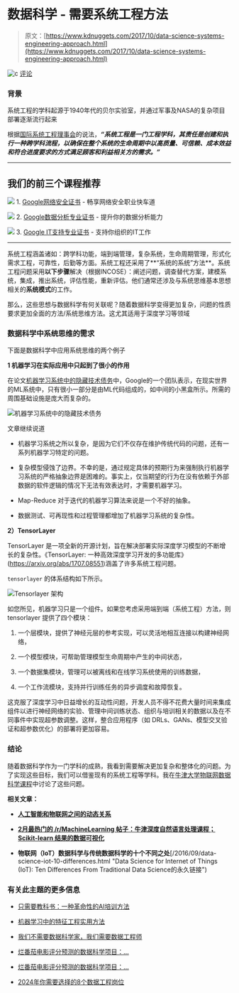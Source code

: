 # 数据科学 - 需要系统工程方法

> 原文：[https://www.kdnuggets.com/2017/10/data-science-systems-engineering-approach.html](https://www.kdnuggets.com/2017/10/data-science-systems-engineering-approach.html)

![c](../Images/3d9c022da2d331bb56691a9617b91b90.png) [评论](#comments)

### 背景

系统工程的学科起源于1940年代的贝尔实验室，并通过军事及NASA的复杂项目部署逐渐流行起来

根据[国际系统工程理事会](http://www.incose.org/AboutSE/WhatIsSE)的说法，***“系统工程是一门工程学科，其责任是创建和执行一种跨学科流程，以确保在整个系统的生命周期中以高质量、可信赖、成本效益和符合进度要求的方式满足顾客和利益相关方的需求。”***

* * *

## 我们的前三个课程推荐

![](../Images/0244c01ba9267c002ef39d4907e0b8fb.png) 1\. [Google网络安全证书](https://www.kdnuggets.com/google-cybersecurity) - 畅享网络安全职业快车道

![](../Images/e225c49c3c91745821c8c0368bf04711.png) 2\. [Google数据分析专业证书](https://www.kdnuggets.com/google-data-analytics) - 提升你的数据分析能力

![](../Images/0244c01ba9267c002ef39d4907e0b8fb.png) 3\. [Google IT支持专业证书](https://www.kdnuggets.com/google-itsupport) - 支持你组织的IT工作

* * *

系统工程涵盖诸如：跨学科功能，端到端管理，复杂系统，生命周期管理，形式化需求工程，可靠性，后勤等方面。系统工程还采用了**“系统的系统”方法**。系统工程问题采用**以下步骤**解决（根据INCOSE）：阐述问题，调查替代方案，建模系统，集成，推出系统，评估性能，重新评估。他们通常还涉及与系统思维基本思想相关的**系统模式**的工作。

那么，这些思想与数据科学有何关联呢？随着数据科学变得更加复杂，问题的性质要求更加全面的方法/系统思维方法。这尤其适用于深度学习等领域

### 数据科学中系统思维的需求

下面是数据科学中应用系统思维的两个例子

**1 机器学习在实际应用中只起到了很小的作用**

在论文[机器学习系统中的隐藏技术债务](https://papers.nips.cc/paper/5656-hidden-technical-debt-in-machine-learning-systems.pdf)中，Google的一个团队表示，在现实世界的ML系统中，只有很小一部分是由ML代码组成的，如中间的小黑盒所示。所需的周围基础设施是庞大而复杂的。

![机器学习系统中的隐藏技术债务](../Images/4db5f3ba42615762e48dd946a15b5a55.png)

文章继续说道

+   机器学习系统之所以复杂，是因为它们不仅存在维护传统代码的问题，还有一系列机器学习特定的问题。

+   复杂模型侵蚀了边界。不幸的是，通过规定具体的预期行为来强制执行机器学习系统的严格抽象边界是困难的。事实上，仅当期望的行为在没有依赖于外部数据的软件逻辑的情况下无法有效表达时，才需要机器学习。

+   Map-Reduce 对于迭代的机器学习算法来说是一个不好的抽象。

+   数据测试、可再现性和过程管理都增加了机器学习系统的复杂性。

**2）TensorLayer**

TensorLayer 是一项全新的开源计划，旨在解决部署实际深度学习模型的不断增长的复杂性。《TensorLayer: 一种高效深度学习开发的多功能库》(https://arxiv.org/abs/1707.08551)涵盖了许多系统工程问题。

`tensorlayer` 的体系结构如下所示。

![Tensorlayer 架构](../Images/295214c2f0f832e44e7ef03cc135cc5d.png)

如您所见，机器学习只是一个组件。如果您考虑采用端到端（系统工程）方法，则 tensorlayer 提供了四个模块：

1.  一个层模块，提供了神经元层的参考实现，可以灵活地相互连接以构建神经网络，

1.  一个模型模块，可帮助管理模型生命周期中产生的中间状态，

1.  一个数据集模块，管理可以被离线和在线学习系统使用的训练数据，

1.  一个工作流模块，支持并行训练任务的异步调度和故障恢复。

这克服了深度学习中日益增长的互动性问题，开发人员不得不花费大量时间来集成组件以进行神经网络的实验、管理中间训练状态、组织与培训相关的数据以及在不同事件中实现超参数调整。这样，整合应用程序（如 DRLs、GANs、模型交叉验证和超参数优化）的部署将更加容易。

### 结论

随着数据科学作为一门学科的成熟，我看到需要解决更加复杂和整体化的问题。为了实现这些目标，我们可以借鉴现有的系统工程等学科。我在[牛津大学物联网数据科学课程](https://www.conted.ox.ac.uk/courses/data-science-for-the-internet-of-things-iot)中讨论了这些问题。

**相关文章：**

+   [**人工智能和物联网之间的动态关系**](/2017/04/dynamics-ai-iot.html "人工智能和物联网之间的动态关系")

+   [**2月最热门的 /r/MachineLearning 帖子：牛津深度自然语言处理课程；Scikit-learn 结果的数据可视化**](/2017/03/top-reddit-machine-learning-posts-february.html)

+   **物联网（IoT）数据科学与传统数据科学的十个不同之处**[/2016/09/data-science-iot-10-differences.html "Data Science for Internet of Things (IoT): Ten Differences From Traditional Data Science的永久链接")

### 有关此主题的更多信息

+   [只需要教科书：一种革命性的AI培训方法](https://www.kdnuggets.com/2023/07/textbooks-all-you-need-revolutionary-approach-ai-training.html)

+   [机器学习中的特征工程实用方法](https://www.kdnuggets.com/2023/07/practical-approach-feature-engineering-machine-learning.html)

+   [我们不需要数据科学家，我们需要数据工程师](https://www.kdnuggets.com/2021/02/dont-need-data-scientists-need-data-engineers.html)

+   [烂番茄电影评分预测的数据科学项目：…](https://www.kdnuggets.com/2023/06/data-science-project-rotten-tomatoes-movie-rating-prediction-first-approach.html)

+   [烂番茄电影评分预测的数据科学项目：…](https://www.kdnuggets.com/2023/07/data-science-project-rotten-tomatoes-movie-rating-prediction-second-approach.html)

+   [2024年你需要选择的8个数据工程岗位](https://www.kdnuggets.com/8-data-engineering-jobs-you-need-to-choose-from-in-2024)
